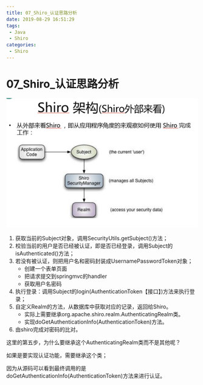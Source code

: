 ```yaml
---
title: 07_Shiro_认证思路分析
date: 2019-08-29 16:51:29
tags: 
 - Java
 - Shiro
categories:
 - Shiro
---
```


# 07_Shiro_认证思路分析

![Shiro架构(Shiro外部来看)](https://raw.githubusercontent.com/tomxwd/ImageHosting/master/blog/Shiro/07Shiro%E6%9E%B6%E6%9E%84(Shiro%E5%A4%96%E9%83%A8%E6%9D%A5%E7%9C%8B).png)

1. 获取当前的Subject对象，调用SecurityUtils.getSubject()方法；
2. 校验当前的用户是否已经被认证，即是否已经登录，调用Subject的isAuthenticated()方法；
3. 若没有被认证，则把用户名和密码封装成UsernamePasswordToken对象；
   - 创建一个表单页面
   - 把请求提交到springmvc的handler
   - 获取用户名密码
4. 执行登录：调用Subject的login(AuthenticationToken【接口】)方法来执行登录；
5. 自定义Realm的方法，从数据库中获取对应的记录，返回给Shiro。
   - 实际上需要继承org.apache.shiro.realm.AuthenticatingRealm类。
   - 实现doGetAuthenticationInfo(AuthenticationToken)方法。
6. 由shiro完成对密码的比对。

这里的第五步，为什么要继承这个AuthenticatingRealm类而不是其他呢？

如果是要实现认证功能，需要继承这个类；

因为从源码可以看到最终调用的是doGetAuthenticationInfo(AuthenticationToken)方法来进行认证。


